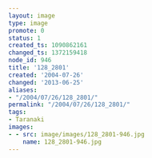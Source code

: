 ```yaml
---
layout: image
type: image
promote: 0
status: 1
created_ts: 1090862161
changed_ts: 1372159418
node_id: 946
title: '128_2801'
created: '2004-07-26'
changed: '2013-06-25'
aliases:
- "/2004/07/26/128_2801/"
permalink: "/2004/07/26/128_2801/"
tags:
- Taranaki
images:
- - src: image/images/128_2801-946.jpg
    name: 128_2801-946.jpg
---
```


